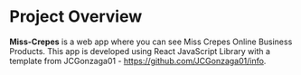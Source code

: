 # Project Overview

**Miss-Crepes** is a web app where you can see Miss Crepes Online Business Products.
This app is developed using React JavaScript Library with a template from JCGonzaga01 - https://github.com/JCGonzaga01/info.  
